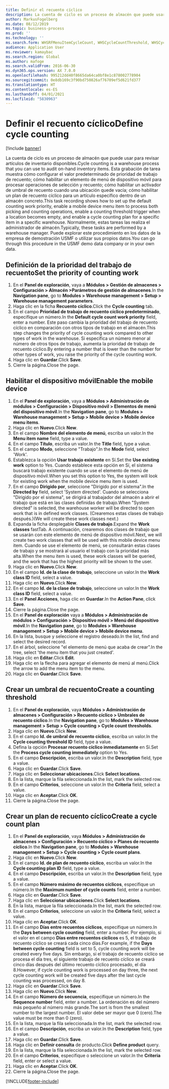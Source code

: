 ```yaml
---
title: Definir el recuento cíclico
description: La cuenta de ciclo es un proceso de almacén que puede usar para revisar artículos de inventario disponibles.
author: MarkusFogelberg
ms.date: 08/12/2019
ms.topic: business-process
ms.prod: ''
ms.technology: ''
ms.search.form: WHSRFMenuItemCycleCount, WHSCycleCountThreshold, WHSCycleCountPlan, WHSCycleCountPlanListPage, WHSParameters, WHSRFMenu, WHSRFMenuItem
audience: Application User
ms.reviewer: kamaybac
ms.search.region: Global
ms.author: mafoge
ms.search.validFrom: 2016-06-30
ms.dyn365.ops.version: AX 7.0.0
ms.openlocfilehash: 995212dd40f8665da64ca0bf8e1c878002778904
ms.sourcegitcommit: 0e8db169c3f90bd750826af76709ef5d621fd377
ms.translationtype: HT
ms.contentlocale: es-ES
ms.lasthandoff: 04/01/2021
ms.locfileid: "5830963"
---
```

# <a name="define-cycle-counting"></a><span data-ttu-id="ca7a5-103">Definir el recuento cíclico</span><span class="sxs-lookup"><span data-stu-id="ca7a5-103">Define cycle counting</span></span> 

[!include [banner](../../includes/banner.md)]

<span data-ttu-id="ca7a5-104">La cuenta de ciclo es un proceso de almacén que puede usar para revisar artículos de inventario disponibles.</span><span class="sxs-lookup"><span data-stu-id="ca7a5-104">Cycle counting is a warehouse process that you can use to audit on-hand inventory items.</span></span> <span data-ttu-id="ca7a5-105">Esta grabación de tarea muestra cómo configurar el valor predeterminado de prioridad de trabajo de recuento; cómo habilitar un elemento de menú de dispositivo móvil para procesar operaciones de selección y recuento; cómo habilitar un activador de umbral de recuento cuando una ubicación quede vacía; cómo habilitar un plan de recuento cíclico para un artículo específico dentro de un almacén concreto.</span><span class="sxs-lookup"><span data-stu-id="ca7a5-105">This task recording shows how to set up the default counting work priority, enable a mobile device menu item to process both picking and counting operations, enable a counting threshold trigger when a location becomes empty, and enable a cycle counting plan for a specific item in a specific warehouse.</span></span> <span data-ttu-id="ca7a5-106">Normalmente, estas tareas las realiza el administrador de almacén.</span><span class="sxs-lookup"><span data-stu-id="ca7a5-106">Typically, these tasks are performed by a warehouse manager.</span></span> <span data-ttu-id="ca7a5-107">Puede explorar este procedimiento en los datos de la empresa de demostración USMF o utilizar sus propios datos.</span><span class="sxs-lookup"><span data-stu-id="ca7a5-107">You can go through this procedure in the USMF demo data company or in your own data.</span></span>


## <a name="set-the-priority-of-counting-work"></a><span data-ttu-id="ca7a5-108">Definición de la prioridad del trabajo de recuento</span><span class="sxs-lookup"><span data-stu-id="ca7a5-108">Set the priority of counting work</span></span>
1. <span data-ttu-id="ca7a5-109">En el **Panel de exploración**, vaya a **Módulos > Gestión de almacenes > Configuración > Almacén >Parámetros de gestión de almacenes**.</span><span class="sxs-lookup"><span data-stu-id="ca7a5-109">In the **Navigation pane**, go to **Modules > Warehouse management > Setup > Warehouse management parameters**.</span></span>
2. <span data-ttu-id="ca7a5-110">Haga clic en la ficha **Recuento cíclico**.</span><span class="sxs-lookup"><span data-stu-id="ca7a5-110">Click the **Cycle counting** tab.</span></span>
3. <span data-ttu-id="ca7a5-111">En el campo **Prioridad de trabajo de recuento cíclico predeterminado**, especifique un número.</span><span class="sxs-lookup"><span data-stu-id="ca7a5-111">In the **Default cycle count work priority** field, enter a number.</span></span> <span data-ttu-id="ca7a5-112">Este paso cambia la prioridad del trabajo de recuento cíclico en comparación con otros tipos de trabajo en el almacén.</span><span class="sxs-lookup"><span data-stu-id="ca7a5-112">This step changes the priority of cycle counting work compared to other types of work in the warehouse.</span></span> <span data-ttu-id="ca7a5-113">Si especifica un número menor al número de otros tipos de trabajo, aumenta la prioridad de trabajo de recuento cíclico.</span><span class="sxs-lookup"><span data-stu-id="ca7a5-113">By entering a number that is lower than the number for other types of work, you raise the priority of the cycle counting work.</span></span>  
4. <span data-ttu-id="ca7a5-114">Haga clic en **Guardar**.</span><span class="sxs-lookup"><span data-stu-id="ca7a5-114">Click **Save**.</span></span>
5. <span data-ttu-id="ca7a5-115">Cierre la página.</span><span class="sxs-lookup"><span data-stu-id="ca7a5-115">Close the page.</span></span>

## <a name="enable-the-mobile-device"></a><span data-ttu-id="ca7a5-116">Habilitar el dispositivo móvil</span><span class="sxs-lookup"><span data-stu-id="ca7a5-116">Enable the mobile device</span></span>
1. <span data-ttu-id="ca7a5-117">En el **Panel de exploración**, vaya a **Módulos > Administración de módulos > Configuración > Dispositivo móvil > Elementos de menú del dispositivo móvil**.</span><span class="sxs-lookup"><span data-stu-id="ca7a5-117">In the **Navigation pane**, go to **Modules > Warehouse management > Setup > Mobile device > Mobile device menu items**.</span></span>
2. <span data-ttu-id="ca7a5-118">Haga clic en **Nuevo**.</span><span class="sxs-lookup"><span data-stu-id="ca7a5-118">Click **New**.</span></span>
3. <span data-ttu-id="ca7a5-119">En el campo **Nombre del elemento de menú**, escriba un valor.</span><span class="sxs-lookup"><span data-stu-id="ca7a5-119">In the **Menu item name** field, type a value.</span></span>
4. <span data-ttu-id="ca7a5-120">En el campo **Título**, escriba un valor.</span><span class="sxs-lookup"><span data-stu-id="ca7a5-120">In the **Title** field, type a value.</span></span>
5. <span data-ttu-id="ca7a5-121">En el campo **Modo**, seleccione "Trabajo".</span><span class="sxs-lookup"><span data-stu-id="ca7a5-121">In the **Mode** field, select 'Work'.</span></span>
6. <span data-ttu-id="ca7a5-122">Establezca la opción **Usar trabajo existente** en Sí.</span><span class="sxs-lookup"><span data-stu-id="ca7a5-122">Set the **Use existing work** option to Yes.</span></span> <span data-ttu-id="ca7a5-123">Cuando establece esta opción en Sí, el sistema buscará trabajo existente cuando se use el elemento de menú de dispositivo móvil.</span><span class="sxs-lookup"><span data-stu-id="ca7a5-123">When you set this option to Yes, the system will look for existing work when the mobile device menu item is used.</span></span>  
7. <span data-ttu-id="ca7a5-124">En el campo **Dirigido por**, seleccione "Dirigido por el sistema".</span><span class="sxs-lookup"><span data-stu-id="ca7a5-124">In the **Directed by** field, select 'System directed'.</span></span> <span data-ttu-id="ca7a5-125">Cuando se selecciona "Dirigido por el sistema", se dirigirá al trabajador del almacén a abrir el trabajo que está en las clases definidas de trabajo.</span><span class="sxs-lookup"><span data-stu-id="ca7a5-125">When "System directed" is selected, the warehouse worker will be directed to open work that is in defined work classes.</span></span> <span data-ttu-id="ca7a5-126">(Crearemos estas clases de trabajo después.)</span><span class="sxs-lookup"><span data-stu-id="ca7a5-126">(We will create these work classes next.)</span></span>  
8. <span data-ttu-id="ca7a5-127">Expanda la ficha desplegable **Clases de trabajo**.</span><span class="sxs-lookup"><span data-stu-id="ca7a5-127">Expand the **Work classes** fastTab.</span></span> <span data-ttu-id="ca7a5-128">A continuación, crearemos dos clases de trabajo que se usarán con este elemento de menú de dispositivo móvil.</span><span class="sxs-lookup"><span data-stu-id="ca7a5-128">Next, we will create two work classes that will be used with this mobile device menu item.</span></span> <span data-ttu-id="ca7a5-129">Cuando se use el elemento de menú, se consultarán estas clases de trabajo y se mostrará al usuario el trabajo con la prioridad más alta.</span><span class="sxs-lookup"><span data-stu-id="ca7a5-129">When the menu item is used, these work classes will be queried, and the work that has the highest priority will be shown to the user.</span></span>  
9. <span data-ttu-id="ca7a5-130">Haga clic en **Nuevo**.</span><span class="sxs-lookup"><span data-stu-id="ca7a5-130">Click **New**.</span></span>
10. <span data-ttu-id="ca7a5-131">En el campo **Id. de la clase de trabajo**, seleccione un valor.</span><span class="sxs-lookup"><span data-stu-id="ca7a5-131">In the **Work class ID** field, select a value.</span></span>
11. <span data-ttu-id="ca7a5-132">Haga clic en **Nuevo**.</span><span class="sxs-lookup"><span data-stu-id="ca7a5-132">Click **New**.</span></span>
12. <span data-ttu-id="ca7a5-133">En el campo **Id. de la clase de trabajo**, seleccione un valor.</span><span class="sxs-lookup"><span data-stu-id="ca7a5-133">In the **Work class ID** field, select a value.</span></span>
13. <span data-ttu-id="ca7a5-134">En el **Panel Acciones**, haga clic en **Guardar**.</span><span class="sxs-lookup"><span data-stu-id="ca7a5-134">In the **Action Pane**, click **Save**.</span></span>
14. <span data-ttu-id="ca7a5-135">Cierre la página.</span><span class="sxs-lookup"><span data-stu-id="ca7a5-135">Close the page.</span></span>
15. <span data-ttu-id="ca7a5-136">En el **Panel de exploración** vaya a **Módulos > Administración de módulos > Configuración > Dispositivo móvil > Menú del dispositivo móvil**.</span><span class="sxs-lookup"><span data-stu-id="ca7a5-136">In the **Navigation pane**, go to **Modules > Warehouse management > Setup > Mobile device > Mobile device menu**.</span></span>
16. <span data-ttu-id="ca7a5-137">En la lista, busque y seleccione el registro deseado.</span><span class="sxs-lookup"><span data-stu-id="ca7a5-137">In the list, find and select the desired record.</span></span>
17. <span data-ttu-id="ca7a5-138">En el árbol, seleccione "el elemento de menú que acaba de crear".</span><span class="sxs-lookup"><span data-stu-id="ca7a5-138">In the tree, select 'the menu item that you just created'.</span></span>
18. <span data-ttu-id="ca7a5-139">Haga clic en **Editar**.</span><span class="sxs-lookup"><span data-stu-id="ca7a5-139">Click **Edit**.</span></span>
19. <span data-ttu-id="ca7a5-140">Haga clic en la flecha para agregar el elemento de menú al menú.</span><span class="sxs-lookup"><span data-stu-id="ca7a5-140">Click the arrow to add the menu item to the menu.</span></span>
20. <span data-ttu-id="ca7a5-141">Haga clic en **Guardar**.</span><span class="sxs-lookup"><span data-stu-id="ca7a5-141">Click **Save**.</span></span>

## <a name="create-a-counting-threshold"></a><span data-ttu-id="ca7a5-142">Crear un umbral de recuento</span><span class="sxs-lookup"><span data-stu-id="ca7a5-142">Create a counting threshold</span></span>
1. <span data-ttu-id="ca7a5-143">En el **Panel de exploración**, vaya **Módulos > Administración de almacenes > Configuración > Recuento cíclico > Umbrales de recuento cíclico**.</span><span class="sxs-lookup"><span data-stu-id="ca7a5-143">In the **Navigation pane**, go to **Modules > Warehouse management > Setup > Cycle counting > Cycle count thresholds**.</span></span>
2. <span data-ttu-id="ca7a5-144">Haga clic en **Nuevo**.</span><span class="sxs-lookup"><span data-stu-id="ca7a5-144">Click **New**.</span></span>
3. <span data-ttu-id="ca7a5-145">En el campo **Id. de umbral de recuento cíclico**, escriba un valor.</span><span class="sxs-lookup"><span data-stu-id="ca7a5-145">In the **Cycle counting threshold ID** field, type a value.</span></span>
4. <span data-ttu-id="ca7a5-146">Defina la opción **Procesar recuento cíclico inmediatamente** en Sí.</span><span class="sxs-lookup"><span data-stu-id="ca7a5-146">Set the **Process cycle counting immediately** option to Yes.</span></span>
5. <span data-ttu-id="ca7a5-147">En el campo **Descripción**, escriba un valor.</span><span class="sxs-lookup"><span data-stu-id="ca7a5-147">In the **Description** field, type a value.</span></span>
6. <span data-ttu-id="ca7a5-148">Haga clic en **Guardar**.</span><span class="sxs-lookup"><span data-stu-id="ca7a5-148">Click **Save**.</span></span>
7. <span data-ttu-id="ca7a5-149">Haga clic en **Seleccionar ubicaciones**.</span><span class="sxs-lookup"><span data-stu-id="ca7a5-149">Click **Select locations**.</span></span>
8. <span data-ttu-id="ca7a5-150">En la lista, marque la fila seleccionada.</span><span class="sxs-lookup"><span data-stu-id="ca7a5-150">In the list, mark the selected row.</span></span>
9. <span data-ttu-id="ca7a5-151">En el campo **Criterios**, seleccione un valor.</span><span class="sxs-lookup"><span data-stu-id="ca7a5-151">In the **Criteria** field, select a value.</span></span>
10. <span data-ttu-id="ca7a5-152">Haga clic en **Aceptar**.</span><span class="sxs-lookup"><span data-stu-id="ca7a5-152">Click **OK**.</span></span>
11. <span data-ttu-id="ca7a5-153">Cierre la página.</span><span class="sxs-lookup"><span data-stu-id="ca7a5-153">Close the page.</span></span>

## <a name="create-a-cycle-count-plan"></a><span data-ttu-id="ca7a5-154">Crear un plan de recuento cíclico</span><span class="sxs-lookup"><span data-stu-id="ca7a5-154">Create a cycle count plan</span></span>
1. <span data-ttu-id="ca7a5-155">En el **Panel de exploración**, vaya **Módulos > Administración de almacenes > Configuración > Recuento cíclico > Planes de recuento cíclico**.</span><span class="sxs-lookup"><span data-stu-id="ca7a5-155">In the **Navigation pane**, go to **Modules > Warehouse management > Setup > Cycle counting > Cycle count plans**.</span></span>
2. <span data-ttu-id="ca7a5-156">Haga clic en **Nuevo**.</span><span class="sxs-lookup"><span data-stu-id="ca7a5-156">Click **New**.</span></span>
3. <span data-ttu-id="ca7a5-157">En el campo **Id. de plan de recuento cíclico**, escriba un valor.</span><span class="sxs-lookup"><span data-stu-id="ca7a5-157">In the **Cycle counting plan ID** field, type a value.</span></span>
4. <span data-ttu-id="ca7a5-158">En el campo **Descripción**, escriba un valor.</span><span class="sxs-lookup"><span data-stu-id="ca7a5-158">In the **Description** field, type a value.</span></span>
5. <span data-ttu-id="ca7a5-159">En el campo **Número máximo de recuentos cíclicos**, especifique un número.</span><span class="sxs-lookup"><span data-stu-id="ca7a5-159">In the **Maximum number of cycle counts** field, enter a number.</span></span>
6. <span data-ttu-id="ca7a5-160">Haga clic en **Guardar**.</span><span class="sxs-lookup"><span data-stu-id="ca7a5-160">Click **Save**.</span></span>
7. <span data-ttu-id="ca7a5-161">Haga clic en **Seleccionar ubicaciones**.</span><span class="sxs-lookup"><span data-stu-id="ca7a5-161">Click **Select locations**.</span></span>
8. <span data-ttu-id="ca7a5-162">En la lista, marque la fila seleccionada.</span><span class="sxs-lookup"><span data-stu-id="ca7a5-162">In the list, mark the selected row.</span></span>
9. <span data-ttu-id="ca7a5-163">En el campo **Criterios**, seleccione un valor.</span><span class="sxs-lookup"><span data-stu-id="ca7a5-163">In the **Criteria** field, select a value.</span></span>
10. <span data-ttu-id="ca7a5-164">Haga clic en **Aceptar**.</span><span class="sxs-lookup"><span data-stu-id="ca7a5-164">Click **OK**.</span></span>
11. <span data-ttu-id="ca7a5-165">En el campo **Días entre recuentos cíclicos**, especifique un número.</span><span class="sxs-lookup"><span data-stu-id="ca7a5-165">In the **Days between cycle counting** field, enter a number.</span></span> <span data-ttu-id="ca7a5-166">Por ejemplo, si el valor en el campo **Días entre recuentos cíclicos** es 5, el trabajo de recuento cíclico se creará cada cinco días.</span><span class="sxs-lookup"><span data-stu-id="ca7a5-166">For example, if the **Days between cycle counting** field is set to 5, cycle counting work will be created every five days.</span></span> <span data-ttu-id="ca7a5-167">Sin embargo, si el trabajo de recuento cíclico se procesa el día tres, el siguiente trabajo de recuento cíclico se creará cinco días después del último recuento cíclico procesado, el día 8.</span><span class="sxs-lookup"><span data-stu-id="ca7a5-167">However, if cycle counting work is processed on day three, the next cycle counting work will be created five days after the last cycle counting was processed, on day 8.</span></span>  
12. <span data-ttu-id="ca7a5-168">Haga clic en **Guardar**.</span><span class="sxs-lookup"><span data-stu-id="ca7a5-168">Click **Save**.</span></span>
13. <span data-ttu-id="ca7a5-169">Haga clic en **Nuevo**.</span><span class="sxs-lookup"><span data-stu-id="ca7a5-169">Click **New**.</span></span>
14. <span data-ttu-id="ca7a5-170">En el campo **Número de secuencia**, especifique un número.</span><span class="sxs-lookup"><span data-stu-id="ca7a5-170">In the **Sequence number** field, enter a number.</span></span> <span data-ttu-id="ca7a5-171">La ordenación es del número más pequeño al número más grande.</span><span class="sxs-lookup"><span data-stu-id="ca7a5-171">The sort is from the smallest number to the largest number.</span></span> <span data-ttu-id="ca7a5-172">El valor debe ser mayor que 0 (cero).</span><span class="sxs-lookup"><span data-stu-id="ca7a5-172">The value must be more than 0 (zero).</span></span>  
15. <span data-ttu-id="ca7a5-173">En la lista, marque la fila seleccionada.</span><span class="sxs-lookup"><span data-stu-id="ca7a5-173">In the list, mark the selected row.</span></span>
16. <span data-ttu-id="ca7a5-174">En el campo **Descripción**, escriba un valor.</span><span class="sxs-lookup"><span data-stu-id="ca7a5-174">In the **Description** field, type a value.</span></span>
17. <span data-ttu-id="ca7a5-175">Haga clic en **Guardar**.</span><span class="sxs-lookup"><span data-stu-id="ca7a5-175">Click **Save**.</span></span>
18. <span data-ttu-id="ca7a5-176">Haga clic en **Definir consulta** de producto.</span><span class="sxs-lookup"><span data-stu-id="ca7a5-176">Click **Define product** query.</span></span>
19. <span data-ttu-id="ca7a5-177">En la lista, marque la fila seleccionada.</span><span class="sxs-lookup"><span data-stu-id="ca7a5-177">In the list, mark the selected row.</span></span>
20. <span data-ttu-id="ca7a5-178">En el campo **Criterios**, especifique o seleccione un valor.</span><span class="sxs-lookup"><span data-stu-id="ca7a5-178">In the **Criteria** field, enter or select a value.</span></span>
21. <span data-ttu-id="ca7a5-179">Haga clic en **Aceptar**.</span><span class="sxs-lookup"><span data-stu-id="ca7a5-179">Click **OK**.</span></span>
22. <span data-ttu-id="ca7a5-180">Cierre la página.</span><span class="sxs-lookup"><span data-stu-id="ca7a5-180">Close the page.</span></span>



[!INCLUDE[footer-include](../../../includes/footer-banner.md)]